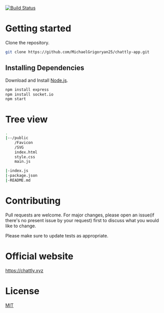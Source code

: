 [![Build Status](https://travis-ci.com/MichaelGrigoryan25/chattly-app.svg?branch=master)](https://travis-ci.com/MichaelGrigoryan25/chattly-app)
# Getting started
Clone the repository.
```bash
git clone https://github.com/MichaelGrigoryan25/chattly-app.git
```
## Installing Dependencies
Download and Install [Node.js](https://nodejs.org/en/).
```bash
npm install express
npm install socket.io
npm start
```

# Tree view

```bash
.
|--/public
    /Favicon
    /SVG
    index.html
    style.css
    main.js

|-index.js
|-package.json
|-README.md
```

# Contributing
Pull requests are welcome. For major changes, please open an issue(if there's no present issue by your request) first to discuss what you would like to change.

Please make sure to update tests as appropriate.

# Official website
https://chattly.xyz

# License
[MIT](https://github.com/MichaelGrigoryan25/chattly-app/blob/master/LICENSE)
